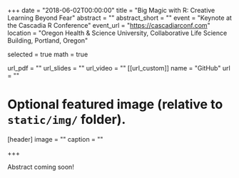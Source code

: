 +++
date = "2018-06-02T00:00:00"
title = "Big Magic with R: Creative Learning Beyond Fear"
abstract = ""
abstract_short = ""
event = "Keynote at the Cascadia R Conference"
event_url = "https://cascadiarconf.com"
location = "Oregon Health & Science University, Collaborative Life Science Building, Portland, Oregon"

selected = true
math = true

url_pdf = ""
url_slides = ""
url_video = ""
[[url_custom]]
    name = "GitHub"
    url = ""



# Optional featured image (relative to `static/img/` folder).
[header]
image = ""
caption = ""

+++

Abstract coming soon!
